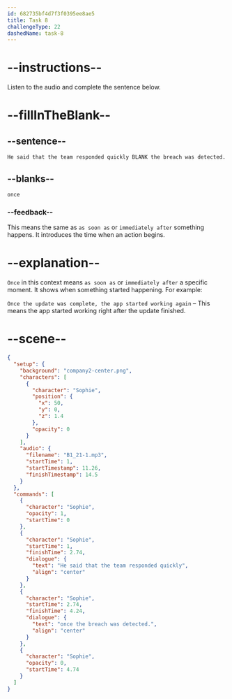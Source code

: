 ```yaml
---
id: 682735bf4d7f3f0395ee8ae5
title: Task 8
challengeType: 22
dashedName: task-8
---
```


<!-- (Audio) Sophie: He said that the team responded quickly once the breach was detected. -->

# --instructions--

Listen to the audio and complete the sentence below.

# --fillInTheBlank--

## --sentence--

`He said that the team responded quickly BLANK the breach was detected.`

## --blanks--

`once`

### --feedback--

This means the same as `as soon as` or `immediately after` something happens. It introduces the time when an action begins.

# --explanation--

`Once` in this context means `as soon as` or `immediately after` a specific moment. It shows when something started happening. For example:

`Once the update was complete, the app started working again` – This means the app started working right after the update finished.

# --scene--

```json
{
  "setup": {
    "background": "company2-center.png",
    "characters": [
      {
        "character": "Sophie",
        "position": {
          "x": 50,
          "y": 0,
          "z": 1.4
        },
        "opacity": 0
      }
    ],
    "audio": {
      "filename": "B1_21-1.mp3",
      "startTime": 1,
      "startTimestamp": 11.26,
      "finishTimestamp": 14.5
    }
  },
  "commands": [
    {
      "character": "Sophie",
      "opacity": 1,
      "startTime": 0
    },
    {
      "character": "Sophie",
      "startTime": 1,
      "finishTime": 2.74,
      "dialogue": {
        "text": "He said that the team responded quickly",
        "align": "center"
      }
    },
    {
      "character": "Sophie",
      "startTime": 2.74,
      "finishTime": 4.24,
      "dialogue": {
        "text": "once the breach was detected.",
        "align": "center"
      }
    },
    {
      "character": "Sophie",
      "opacity": 0,
      "startTime": 4.74
    }
  ]
}
```

